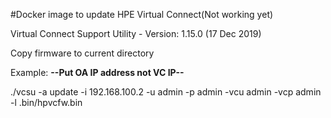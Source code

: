 #Docker image to update HPE Virtual Connect(Not working yet)

Virtual Connect Support Utility - Version:	1.15.0 (17 Dec 2019)

Copy firmware to current directory


   Example: **--Put OA IP address not VC IP--**
 
   ./vcsu -a update -i 192.168.100.2 -u admin -p admin -vcu admin -vcp admin -l .bin/hpvcfw.bin
